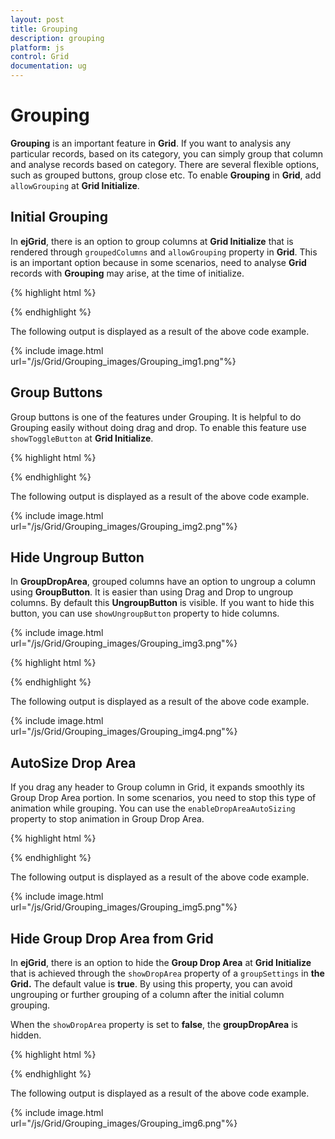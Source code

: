```yaml
---
layout: post
title: Grouping
description: grouping
platform: js
control: Grid
documentation: ug
---
```


# Grouping

**Grouping** is an important feature in **Grid**. If you want to analysis any particular records, based on its category, you can simply group that column and analyse records based on category. There are several flexible options, such as grouped buttons, group close etc. To enable **Grouping** in **Grid**, add `allowGrouping` at **Grid Initialize**. 

## Initial Grouping

In **ejGrid**, there is an option to group columns at **Grid Initialize** that is rendered through `groupedColumns` and `allowGrouping` property in **Grid**. This is an important option because in some scenarios, need to analyse **Grid** records with **Grouping** may arise, at the time of initialize.

{% highlight html %}

<div id="Grid"></div>
<script type="text/javascript">
  $(function () {// Document is ready.
      $("#Grid").ejGrid({
          //window.gridData is refered from jsondata.min.js
          dataSource: window.gridData,
          groupSettings: { groupedColumns: ["ShipCity"] },
          allowGrouping: true,
          allowPaging: true,
  
      });
  });
</script>


{% endhighlight %}



The following output is displayed as a result of the above code example.

{% include image.html url="/js/Grid/Grouping_images/Grouping_img1.png"%}

## Group Buttons

Group buttons is one of the features under Grouping. It is helpful to do Grouping easily without doing drag and drop. To enable this feature use `showToggleButton` at **Grid Initialize**.  

{% highlight html %}

<div id="Grid"></div>
<script type="text/javascript">
  $(function () {// Document is ready.
      $("#Grid").ejGrid({
          //window.gridData is refered from jsondata.min.js
          dataSource: window.gridData,
          allowGrouping: true,
          groupSettings: { showToggleButton: true, groupedColumns: ["ShipCity"] },
          allowPaging: true,
  
      });
  });
  
</script>


{% endhighlight %}



The following output is displayed as a result of the above code example.

{% include image.html url="/js/Grid/Grouping_images/Grouping_img2.png"%}

## Hide Ungroup Button

In **GroupDropArea**, grouped columns have an option to ungroup a column using **GroupButton**. It is easier than using Drag and Drop to ungroup columns.  By default this **UngroupButton** is visible. If you want to hide this button, you can use `showUngroupButton` property to hide columns.

{% include image.html url="/js/Grid/Grouping_images/Grouping_img3.png"%}

{% highlight html %}


<div id="Grid"></div>
<script type="text/javascript">
  $(function () {// Document is ready.
      $("#Grid").ejGrid({
          //window.gridData is refered from jsondata.min.js
          dataSource: window.gridData,
          groupSettings: { showUngroupButton: false, groupedColumns: ["ShipCity"] },
          allowGrouping: true,
          allowPaging: true,
      });
  });
</script>


{% endhighlight %}



The following output is displayed as a result of the above code example.

{% include image.html url="/js/Grid/Grouping_images/Grouping_img4.png"%}

## AutoSize Drop Area

If you drag any header to Group column in Grid, it expands smoothly its Group Drop Area portion. In some scenarios, you need to stop this type of animation while grouping. You can use the `enableDropAreaAutoSizing` property to stop animation in Group Drop Area.

{% highlight html %}

    
<div id="Grid"></div>
<script type="text/javascript">
  $(function () {// Document is ready.
      $("#Grid").ejGrid({
          //window.gridData is refered from jsondata.min.js
          dataSource: window.gridData,
          groupSettings: { enableDropAreaAutoSizing: false },
          allowGrouping: true,
          allowPaging: true,
      });
  });
</script>



{% endhighlight %}



The following output is displayed as a result of the above code example.

{% include image.html url="/js/Grid/Grouping_images/Grouping_img5.png"%}

## Hide Group Drop Area from Grid

In **ejGrid**, there is an option to hide the **Group Drop Area** at **Grid Initialize** that is achieved through the `showDropArea` property of a `groupSettings` in **the Grid.** The default value is **true**. By using this property, you can avoid ungrouping or further grouping of a column after the initial column grouping.

When the `showDropArea` property is set to **false**, the **groupDropArea** is hidden. 

{% highlight html %}


<div id="Grid"></div>
<script type="text/javascript">
  $(function () {
      $("#Grid").ejGrid({
          // the datasource "window.gridData" is referred from jsondata.min.js
          dataSource: window.gridData,
          allowPaging: true,
          allowGrouping: true,
          groupSettings: { groupedColumns: ["ShipCountry"],showDropArea: false }
      });
  });
</script>


{% endhighlight %}



The following output is displayed as a result of the above code example.

{% include image.html url="/js/Grid/Grouping_images/Grouping_img6.png"%}

